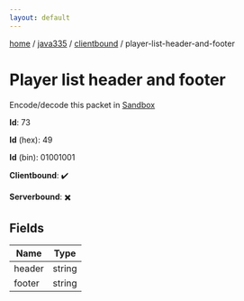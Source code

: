 ```yaml
---
layout: default
---
```


[home](/)  /  [java335](/protocol/java335)  /  [clientbound](/protocol/java335/clientbound)  /  player-list-header-and-footer

# Player list header and footer

Encode/decode this packet in [Sandbox](../../../sandbox/java335#clientbound.player_list_header_and_footer)

**Id**: 73

**Id** (hex): 49

**Id** (bin): 01001001

**Clientbound**: ✔️

**Serverbound**: ✖️

## Fields

Name | Type
---|---
header | string
footer | string
